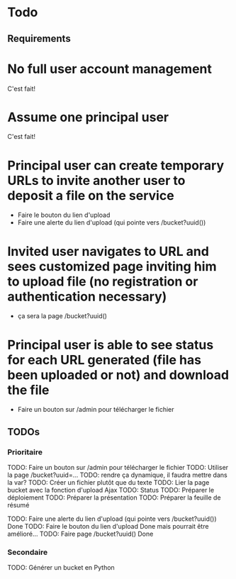 # Todo

## Requirements

# No full user account management
C'est fait!

# Assume one principal user
C'est fait!

# Principal user can create temporary URLs to invite another user to deposit a file on the service

- Faire le bouton du lien d'upload
- Faire une alerte du lien d'upload (qui pointe vers /bucket?uuid())

# Invited user navigates to URL and sees customized page inviting him to upload file (no registration or authentication necessary)

- ça sera la page /bucket?uuid()

# Principal user is able to see status for each URL generated (file has been uploaded or not) and download the file

- Faire un bouton sur /admin pour télécharger le fichier

## TODOs

### Prioritaire
TODO: Faire un bouton sur /admin pour télécharger le fichier
TODO: Utiliser la page /bucket?uuid=... 
TODO: rendre ça dynamique, il faudra mettre dans la var?
TODO: Créer un fichier plutôt que du texte
TODO: Lier la page bucket avec la fonction d'upload Ajax
TODO: Status
TODO: Préparer le déploiement
TODO: Préparer la présentation
TODO: Préparer la feuille de résumé

TODO: Faire une alerte du lien d'upload (qui pointe vers /bucket?uuid()) 
    Done
TODO: Faire le bouton du lien d'upload
    Done mais pourrait être amélioré...
TODO: Faire page /bucket?uuid()
    Done

### Secondaire
TODO: Générer un bucket en Python


